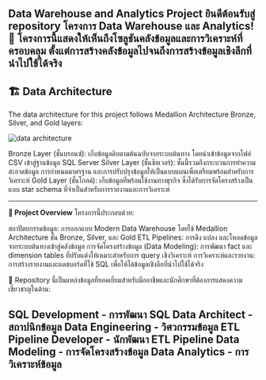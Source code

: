 **Data Warehouse and Analytics Project**
ยินดีต้อนรับสู่ repository โครงการ Data Warehouse และ Analytics! 🚀
โครงการนี้แสดงให้เห็นถึงโซลูชันคลังข้อมูลและการวิเคราะห์ที่ครอบคลุม ตั้งแต่การสร้างคลังข้อมูลไปจนถึงการสร้างข้อมูลเชิงลึกที่นำไปใช้ได้จริง
------------------------------------------------------------------------------------------------------------


**🏗️ Data Architecture**
------------------------------------------------------------------------------------------------------------
The data architecture for this project follows Medallion Architecture Bronze, Silver, and Gold layers:

![data architecture](https://github.com/user-attachments/assets/45bc3888-36e5-4ee9-9469-a2d117ad6fde)

Bronze Layer (ชั้นบรอนซ์): เก็บข้อมูลดิบตามต้นฉบับจากระบบต้นทาง โดยนำเข้าข้อมูลจากไฟล์ CSV เข้าสู่ฐานข้อมูล SQL Server
Silver Layer (ชั้นซิลเวอร์): ชั้นนี้รวมถึงกระบวนการทำความสะอาดข้อมูล การกำหนดมาตรฐาน และการปรับปรุงข้อมูลให้เป็นแบบแผนเพื่อเตรียมพร้อมสำหรับการวิเคราะห์
Gold Layer (ชั้นโกลด์): เก็บข้อมูลที่พร้อมใช้งานทางธุรกิจ ซึ่งได้รับการจัดโครงสร้างเป็นแบบ star schema ที่จำเป็นสำหรับการรายงานและการวิเคราะห์

------------------------------------------------------------------------------------------------------------
**📖 Project Overview**
โครงการนี้ประกอบด้วย:

สถาปัตยกรรมข้อมูล: การออกแบบ Modern Data Warehouse โดยใช้ Medallion Architecture ชั้น Bronze, Silver, และ Gold
ETL Pipelines: การดึง แปลง และโหลดข้อมูลจากระบบต้นทางเข้าสู่คลังข้อมูล
การจัดโครงสร้างข้อมูล (Data Modeling): การพัฒนา fact และ dimension tables ที่ปรับแต่งให้เหมาะสำหรับการ query เชิงวิเคราะห์
การวิเคราะห์และรายงาน: การสร้างรายงานและแดชบอร์ดที่ใช้ SQL เพื่อให้ได้ข้อมูลเชิงลึกที่นำไปใช้ได้จริง


🎯 Repository นี้เป็นแหล่งข้อมูลที่ยอดเยี่ยมสำหรับมืออาชีพและนักศึกษาที่ต้องการแสดงความเชี่ยวชาญในด้าน:

SQL Development - การพัฒนา SQL
Data Architect - สถาปนิกข้อมูล
Data Engineering - วิศวกรรมข้อมูล
ETL Pipeline Developer - นักพัฒนา ETL Pipeline
Data Modeling - การจัดโครงสร้างข้อมูล
Data Analytics - การวิเคราะห์ข้อมูล
------------------------------------------------------------------------------------------------------------
